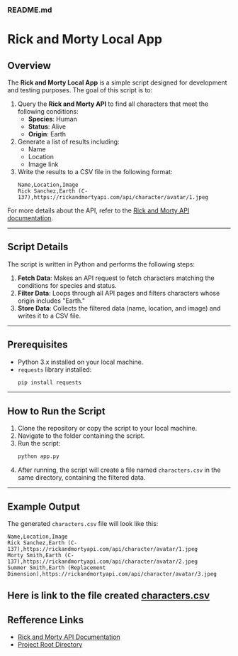 ### README.md

# Rick and Morty Local App

## Overview
The **Rick and Morty Local App** is a simple script designed for development and testing purposes. 
The goal of this script is to:
1. Query the **Rick and Morty API** to find all characters that meet the following conditions:
   - **Species**: Human
   - **Status**: Alive
   - **Origin**: Earth
2. Generate a list of results including:
   - Name
   - Location
   - Image link
3. Write the results to a CSV file in the following format:
   ```csv
   Name,Location,Image
   Rick Sanchez,Earth (C-137),https://rickandmortyapi.com/api/character/avatar/1.jpeg
   ```

For more details about the API, refer to the [Rick and Morty API documentation](https://rickandmortyapi.com/documentation/#rest).

---

## Script Details
The script is written in Python and performs the following steps:
1. **Fetch Data**: Makes an API request to fetch characters matching the conditions for species and status.
2. **Filter Data**: Loops through all API pages and filters characters whose origin includes "Earth."
3. **Store Data**: Collects the filtered data (name, location, and image) and writes it to a CSV file.

---

## Prerequisites
- Python 3.x installed on your local machine.
- `requests` library installed:
  ```bash
  pip install requests
  ```

---

## How to Run the Script
1. Clone the repository or copy the script to your local machine.
2. Navigate to the folder containing the script.
3. Run the script:
   ```bash
   python app.py
   ```
4. After running, the script will create a file named `characters.csv` in the same directory, containing the filtered data.

---

## Example Output
The generated `characters.csv` file will look like this:
```csv
Name,Location,Image
Rick Sanchez,Earth (C-137),https://rickandmortyapi.com/api/character/avatar/1.jpeg
Morty Smith,Earth (C-137),https://rickandmortyapi.com/api/character/avatar/2.jpeg
Summer Smith,Earth (Replacement Dimension),https://rickandmortyapi.com/api/character/avatar/3.jpeg
```
**Here is link to the file created [characters.csv](https://github.com/Matanmoshes/Rick-and-Morty-app-ci-cd-k8s/blob/main/local_app/characters.csv)**
---

## Refference Links
- [Rick and Morty API Documentation](https://rickandmortyapi.com/documentation/#rest)
- [Project Root Directory](https://github.com/Matanmoshes/Rick-and-Morty-app-ci-cd-k8s)
